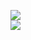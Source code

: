 [![](https://img.shields.io/badge/Made%20With-Github%20Spray-lightgrey.svg?style=for-the-badge&logo=github)](https://github.com/Annihil/github-spray#6536)  
[![](https://i.imgur.com/2DrTn0Z.gif)](https://github.com/Annihil/github-spray)